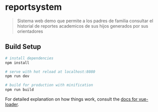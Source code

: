 # reportsystem

> Sistema web demo que permite a los padres de familia consultar el historial de reportes academicos de sus hijos generados por sus orientadores

## Build Setup

``` bash
# install dependencies
npm install

# serve with hot reload at localhost:8080
npm run dev

# build for production with minification
npm run build
```

For detailed explanation on how things work, consult the [docs for vue-loader](http://vuejs.github.io/vue-loader).
